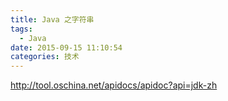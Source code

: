 ```yaml
---
title: Java 之字符串
tags:
  - Java
date: 2015-09-15 11:10:54
categories: 技术
---
```


http://tool.oschina.net/apidocs/apidoc?api=jdk-zh
